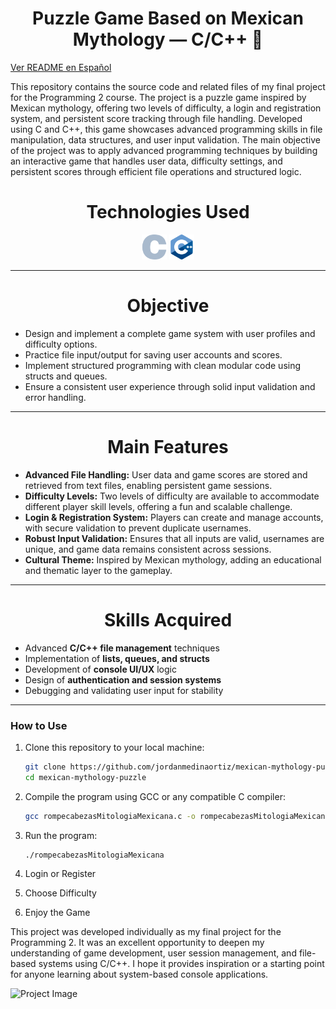 <h1 align="center">Puzzle Game Based on Mexican Mythology — C/C++ 🧩</h1>
<p align="left">
  <a href="README_ES.md" target="_blank">
    Ver README en Español
  </a>
</p>
<p>This repository contains the source code and related files of my final project for the Programming 2 course. The project is a puzzle game inspired by Mexican mythology, offering two levels of difficulty, a login and registration system, and persistent score tracking through file handling. Developed using C and C++, this game showcases advanced programming skills in file manipulation, data structures, and user input validation. The main objective of the project was to apply advanced programming techniques by building an interactive game that handles user data, difficulty settings, and persistent scores through efficient file operations and structured logic.</p>
<h1 align="center">Technologies Used</h1>
<div align="center">
  <img src="https://github.com/devicons/devicon/blob/master/icons/c/c-original.svg" alt="C" title="C" width="40px">
  <img src="https://github.com/devicons/devicon/blob/master/icons/cplusplus/cplusplus-original.svg" alt="C++" title="C++" width="40px">
</div>
<hr>
<h1 align="center">Objective</h1>
<ul>
  <li>Design and implement a complete game system with user profiles and difficulty options.</li>
  <li>Practice file input/output for saving user accounts and scores.</li>
  <li>Implement structured programming with clean modular code using structs and queues.</li>
  <li>Ensure a consistent user experience through solid input validation and error handling.</li>
</ul>
<hr>
<h1 align="center">Main Features</h1>
<ul>
  <li><b>Advanced File Handling:</b> User data and game scores are stored and retrieved from text files, enabling persistent game sessions.</li>
  <li><b>Difficulty Levels:</b> Two levels of difficulty are available to accommodate different player skill levels, offering a fun and scalable challenge.</li>
  <li><b>Login & Registration System:</b> Players can create and manage accounts, with secure validation to prevent duplicate usernames.</li>
  <li><b>Robust Input Validation:</b> Ensures that all inputs are valid, usernames are unique, and game data remains consistent across sessions.</li>
  <li><b>Cultural Theme:</b> Inspired by Mexican mythology, adding an educational and thematic layer to the gameplay.</li>
</ul>
<hr>
<h1 align="center">Skills Acquired</h1>
<ul>
  <li>Advanced <b>C/C++ file management</b> techniques</li>
  <li>Implementation of <b>lists, queues, and structs</b></li>
  <li>Development of <b>console UI/UX</b> logic</li>
  <li>Design of <b>authentication and session systems</b></li>
  <li>Debugging and validating user input for stability</li>
</ul>
<hr>

### How to Use

1. Clone this repository to your local machine:

   ```sh
   git clone https://github.com/jordanmedinaortiz/mexican-mythology-puzzle.git
   cd mexican-mythology-puzzle
   ```

2. Compile the program using GCC or any compatible C compiler:
   ```sh
   gcc rompecabezasMitologiaMexicana.c -o rompecabezasMitologiaMexicana
   ```

3. Run the program:
   ```sh
   ./rompecabezasMitologiaMexicana
   ```
4. Login or Register

5. Choose Difficulty

6. Enjoy the Game 

<p>This project was developed individually as my final project for the Programming 2. It was an excellent opportunity to deepen my understanding of game development, user session management, and file-based systems using C/C++. I hope it provides inspiration or a starting point for anyone learning about system-based console applications.</p>
<img src="mexican-mythology-puzzle.png" alt="Project Image" title="Project Image" />
